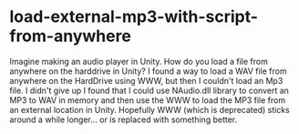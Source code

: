 # load-external-mp3-with-script-from-anywhere
Imagine making an audio player in Unity. How do you load a file from anywhere on the harddrive in Unity? I found a way to load a WAV file from anywhere on the HardDrive using WWW, but then I couldn't load an Mp3 file.  I didn't give up I found that I could use NAudio.dll library to convert an MP3 to WAV in memory and then use the WWW to load the MP3 file from an external location in Unity.  Hopefully WWW (which is deprecated) sticks around a while longer... or is replaced with something better.
